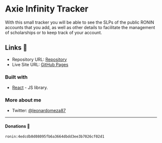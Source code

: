 # Axie Infinity Tracker

With this small tracker you will be able to see the SLPs of the public RONIN accounts that you add, as well as other details to facilitate the management of scholarships or to keep track of your account.

## Links 🔗

- Repository URL: [Repository](https://github.com/leonardomeza87/axie-tracker)
- Live Site URL: [GitHub Pages](https://leonardomeza87.github.io/axie-tracker/)

### Built with

- [React](https://reactjs.org/) - JS library.

### More about me

- Twitter: [@leonardomeza87](https://www.twitter.com/leonardomeza87)

---

#### Donations 💚

`ronin:4edcdb0d08095fb6a3664dbdd3ee3b7026cf02d1`
